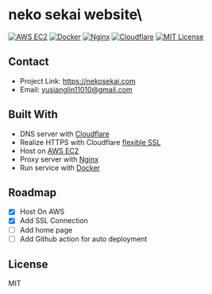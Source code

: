 # neko sekai website\
[![AWS EC2][aws-ec2-shield]][aws-ec2-url]
[![Docker][docker-shield]][docker-url]
[![Nginx][nginx-shield]][nginx-url]
[![Cloudflare][cloudflare-shield]][cloudflare-url]
[![MIT License][license-shield]][license-url]

## Contact
- Project Link: https://nekosekai.com
- Email: yusianglin11010@gmail.com
## Built With
- DNS server with [Cloudflare][cloudflare-url]
- Realize HTTPS with Cloudflare [flexible SSL](https://developers.cloudflare.com/ssl/origin-configuration/ssl-modes/flexible/)
- Host on [AWS EC2][aws-ec2-url]
- Proxy server with [Nginx](https://www.nginx.com/)
- Run service with [Docker][docker-url]

## Roadmap
- [x] Host On AWS 
- [x] Add SSL Connection
- [ ] Add home page  
- [ ] Add Github action for auto deployment

## License
MIT

[license-shield]: https://img.shields.io/github/license/othneildrew/Best-README-Template.svg?style=for-the-badge
[license-url]: https://github.com/yusianglin11010/neko-sekai/LICENSE
[aws-ec2-shield]: https://img.shields.io/badge/awsEC2-FF9900?style=for-the-badge&logo=amazonec2&logoColor=white
[aws-ec2-url]: https://aws.amazon.com/ec2/
[docker-shield]: https://img.shields.io/badge/docker-2496ED?style=for-the-badge&logo=docker&logoColor=white
[docker-url]: https://www.docker.com/
[nginx-shield]: https://img.shields.io/badge/nginx-009639?style=for-the-badge&logo=nginx&logoColor=white
[nginx-url]: https://www.nginx.com/
[cloudflare-url]: https://www.cloudflare.com/zh-tw/
[cloudflare-shield]: https://img.shields.io/badge/cloudflare-F38020?style=for-the-badge&logo=cloudflare&logoColor=white




